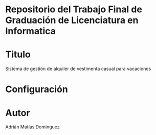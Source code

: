 # Repositorio del Trabajo Final de Graduación de Licenciatura en Informatica

# Titulo
Sistema de gestión de alquiler de vestimenta casual para vacaciones

# Configuración

# Autor
Adrián Matías Dominguez
